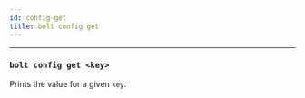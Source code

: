 ```yaml
---
id: config-get
title: bolt config get
---
```


---

### **`bolt config get <key>`**

Prints the value for a given `key`.
